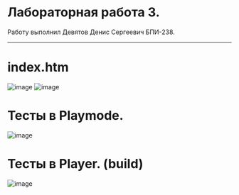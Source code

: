 # Лабораторная работа 3. 

Работу выполнил Девятов Денис Сергеевич БПИ-238.

---

# index.htm
![image](https://github.com/user-attachments/assets/99c3b365-eaee-4370-9440-b1a6f7e907d7)
![image](https://github.com/user-attachments/assets/014327b2-7ffd-4101-918a-929274caac6d)

# Тесты в Playmode.
![image](https://github.com/user-attachments/assets/d6abe621-0bb7-4639-905f-439f46d57dda)

# Тесты в Player. (build)
![image](https://github.com/user-attachments/assets/46b329d8-f852-45fd-9f49-478acb75e240)


